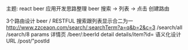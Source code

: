 主题: react beer 应用开发思路整理
beer 搜索 -> 列表 -> 点击 创建路由

3个路由设计 beer
/ RESTFUL
搜索跟列表显示合二为一 http://www.zzceaon.com/search/:searchTerm?a=q&b=2&c=3 /search/all /search/8 params
详情页 /beer/:beerId detail details/item?id=
语义化设计 URL /post/"postId
